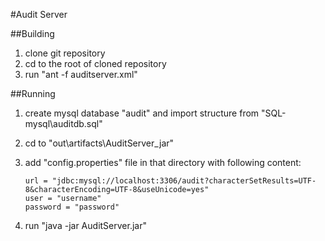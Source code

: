#Audit Server

##Building
1. clone git repository
2. cd to the root of cloned repository
3. run "ant -f auditserver.xml"

##Running
1. create mysql database "audit" and import structure from "SQL-mysql\auditdb.sql"
2. cd to "out\artifacts\AuditServer_jar"
3. add "config.properties" file in that directory with following content:

    ```
    url = "jdbc:mysql://localhost:3306/audit?characterSetResults=UTF-8&characterEncoding=UTF-8&useUnicode=yes"
    user = "username"
    password = "password"
    ```
    
4. run "java -jar AuditServer.jar"
